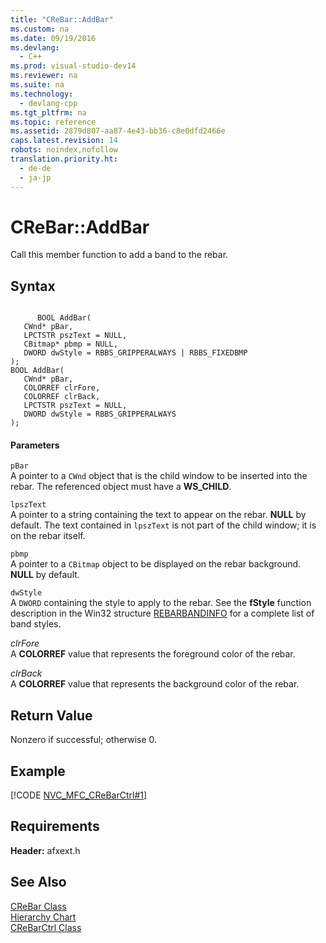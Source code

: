 ```yaml
---
title: "CReBar::AddBar"
ms.custom: na
ms.date: 09/19/2016
ms.devlang: 
  - C++
ms.prod: visual-studio-dev14
ms.reviewer: na
ms.suite: na
ms.technology: 
  - devlang-cpp
ms.tgt_pltfrm: na
ms.topic: reference
ms.assetid: 2879d807-aa87-4e43-bb36-c8e0dfd2466e
caps.latest.revision: 14
robots: noindex,nofollow
translation.priority.ht: 
  - de-de
  - ja-jp
---
```

# CReBar::AddBar
Call this member function to add a band to the rebar.  
  
## Syntax  
  
```  
  
      BOOL AddBar(  
   CWnd* pBar,  
   LPCTSTR pszText = NULL,  
   CBitmap* pbmp = NULL,  
   DWORD dwStyle = RBBS_GRIPPERALWAYS | RBBS_FIXEDBMP   
);  
BOOL AddBar(  
   CWnd* pBar,  
   COLORREF clrFore,  
   COLORREF clrBack,  
   LPCTSTR pszText = NULL,  
   DWORD dwStyle = RBBS_GRIPPERALWAYS   
);  
```  
  
#### Parameters  
 `pBar`  
 A pointer to a `CWnd` object that is the child window to be inserted into the rebar. The referenced object must have a **WS_CHILD**.  
  
 `lpszText`  
 A pointer to a string containing the text to appear on the rebar. **NULL** by default. The text contained in `lpszText` is not part of the child window; it is on the rebar itself.  
  
 `pbmp`  
 A pointer to a `CBitmap` object to be displayed on the rebar background. **NULL** by default.  
  
 `dwStyle`  
 A `DWORD` containing the style to apply to the rebar. See the **fStyle** function description in the Win32 structure [REBARBANDINFO](http://msdn.microsoft.com/library/windows/desktop/bb774393) for a complete list of band styles.  
  
 *clrFore*  
 A **COLORREF** value that represents the foreground color of the rebar.  
  
 *clrBack*  
 A **COLORREF** value that represents the background color of the rebar.  
  
## Return Value  
 Nonzero if successful; otherwise 0.  
  
## Example  
 [!CODE [NVC_MFC_CReBarCtrl#1](../CodeSnippet/VS_Snippets_Cpp/NVC_MFC_CReBarCtrl#1)]  
  
## Requirements  
 **Header:** afxext.h  
  
## See Also  
 [CReBar Class](../vs140/CReBar-Class.md)   
 [Hierarchy Chart](../vs140/Hierarchy-Chart.md)   
 [CReBarCtrl Class](../vs140/CReBarCtrl-Class.md)